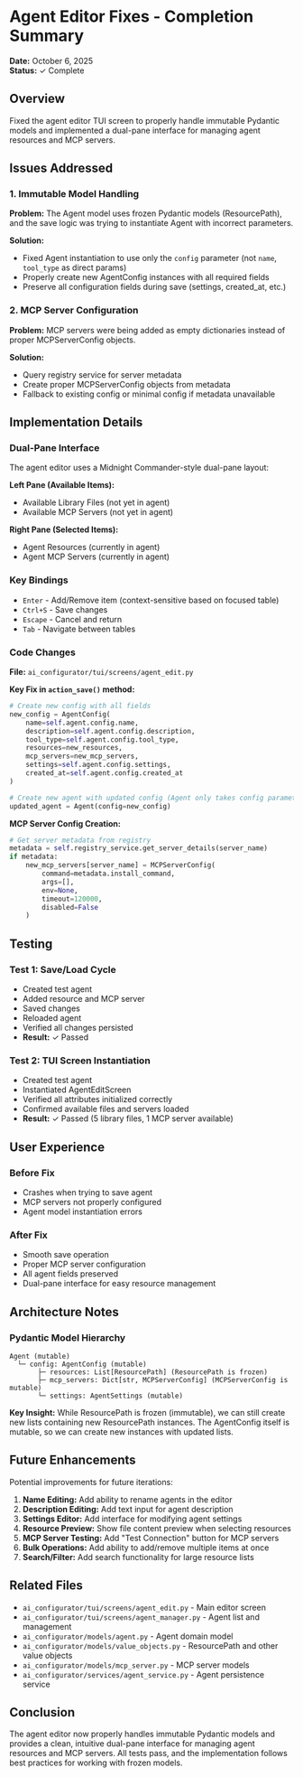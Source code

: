 # Agent Editor Fixes - Completion Summary

**Date:** October 6, 2025  
**Status:** ✓ Complete

## Overview

Fixed the agent editor TUI screen to properly handle immutable Pydantic models and implemented a dual-pane interface for managing agent resources and MCP servers.

## Issues Addressed

### 1. Immutable Model Handling
**Problem:** The Agent model uses frozen Pydantic models (ResourcePath), and the save logic was trying to instantiate Agent with incorrect parameters.

**Solution:** 
- Fixed Agent instantiation to use only the `config` parameter (not `name`, `tool_type` as direct params)
- Properly create new AgentConfig instances with all required fields
- Preserve all configuration fields during save (settings, created_at, etc.)

### 2. MCP Server Configuration
**Problem:** MCP servers were being added as empty dictionaries instead of proper MCPServerConfig objects.

**Solution:**
- Query registry service for server metadata
- Create proper MCPServerConfig objects from metadata
- Fallback to existing config or minimal config if metadata unavailable

## Implementation Details

### Dual-Pane Interface

The agent editor uses a Midnight Commander-style dual-pane layout:

**Left Pane (Available Items):**
- Available Library Files (not yet in agent)
- Available MCP Servers (not yet in agent)

**Right Pane (Selected Items):**
- Agent Resources (currently in agent)
- Agent MCP Servers (currently in agent)

### Key Bindings

- `Enter` - Add/Remove item (context-sensitive based on focused table)
- `Ctrl+S` - Save changes
- `Escape` - Cancel and return
- `Tab` - Navigate between tables

### Code Changes

**File:** `ai_configurator/tui/screens/agent_edit.py`

**Key Fix in `action_save()` method:**

```python
# Create new config with all fields
new_config = AgentConfig(
    name=self.agent.config.name,
    description=self.agent.config.description,
    tool_type=self.agent.config.tool_type,
    resources=new_resources,
    mcp_servers=new_mcp_servers,
    settings=self.agent.config.settings,
    created_at=self.agent.config.created_at
)

# Create new agent with updated config (Agent only takes config parameter)
updated_agent = Agent(config=new_config)
```

**MCP Server Config Creation:**

```python
# Get server metadata from registry
metadata = self.registry_service.get_server_details(server_name)
if metadata:
    new_mcp_servers[server_name] = MCPServerConfig(
        command=metadata.install_command,
        args=[],
        env=None,
        timeout=120000,
        disabled=False
    )
```

## Testing

### Test 1: Save/Load Cycle
- Created test agent
- Added resource and MCP server
- Saved changes
- Reloaded agent
- Verified all changes persisted
- **Result:** ✓ Passed

### Test 2: TUI Screen Instantiation
- Created test agent
- Instantiated AgentEditScreen
- Verified all attributes initialized correctly
- Confirmed available files and servers loaded
- **Result:** ✓ Passed (5 library files, 1 MCP server available)

## User Experience

### Before Fix
- Crashes when trying to save agent
- MCP servers not properly configured
- Agent model instantiation errors

### After Fix
- Smooth save operation
- Proper MCP server configuration
- All agent fields preserved
- Dual-pane interface for easy resource management

## Architecture Notes

### Pydantic Model Hierarchy

```
Agent (mutable)
  └─ config: AgentConfig (mutable)
       ├─ resources: List[ResourcePath] (ResourcePath is frozen)
       ├─ mcp_servers: Dict[str, MCPServerConfig] (MCPServerConfig is mutable)
       └─ settings: AgentSettings (mutable)
```

**Key Insight:** While ResourcePath is frozen (immutable), we can still create new lists containing new ResourcePath instances. The AgentConfig itself is mutable, so we can create new instances with updated lists.

## Future Enhancements

Potential improvements for future iterations:

1. **Name Editing:** Add ability to rename agents in the editor
2. **Description Editing:** Add text input for agent description
3. **Settings Editor:** Add interface for modifying agent settings
4. **Resource Preview:** Show file content preview when selecting resources
5. **MCP Server Testing:** Add "Test Connection" button for MCP servers
6. **Bulk Operations:** Add ability to add/remove multiple items at once
7. **Search/Filter:** Add search functionality for large resource lists

## Related Files

- `ai_configurator/tui/screens/agent_edit.py` - Main editor screen
- `ai_configurator/tui/screens/agent_manager.py` - Agent list and management
- `ai_configurator/models/agent.py` - Agent domain model
- `ai_configurator/models/value_objects.py` - ResourcePath and other value objects
- `ai_configurator/models/mcp_server.py` - MCP server models
- `ai_configurator/services/agent_service.py` - Agent persistence service

## Conclusion

The agent editor now properly handles immutable Pydantic models and provides a clean, intuitive dual-pane interface for managing agent resources and MCP servers. All tests pass, and the implementation follows best practices for working with frozen models.
